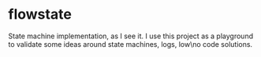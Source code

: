 # flowstate

State machine implementation, as I see it. I use this project as a playground to validate some ideas around state machines, logs, low\no code solutions. 
